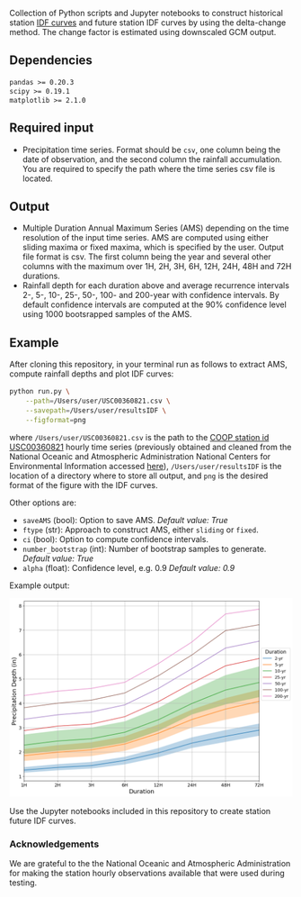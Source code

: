 Collection of Python scripts and Jupyter notebooks to construct historical station [IDF curves](https://en.wikipedia.org/wiki/Intensity-duration-frequency_curve) and future station IDF curves by using the delta-change method. The change factor is estimated using downscaled GCM output.

## Dependencies
```
pandas >= 0.20.3
scipy >= 0.19.1
matplotlib >= 2.1.0
```

## Required input

- Precipitation time series. Format should be `csv`, one column being the date of observation,
and the second column the rainfall accumulation. You are required to specify the path
where the time series csv file is located.

## Output

- Multiple Duration Annual Maximum Series (AMS) depending on the time resolution of the input time series. AMS are computed using either sliding maxima or fixed maxima, which is specified by the user. Output file format is csv. The first column being the year and several other columns with the maximum over 1H, 2H, 3H, 6H, 12H, 24H, 48H and 72H durations.
- Rainfall depth for each duration above and average recurrence intervals 2-, 5-, 10-, 25-, 50-, 100- and 200-year with confidence intervals. By default confidence intervals are computed at the 90% confidence level using 1000 bootsrapped samples of the AMS.


## Example

After cloning this repository, in your terminal run as follows to extract AMS, compute rainfall depths and
plot IDF curves:

```sh
python run.py \
    --path=/Users/user/USC00360821.csv \
    --savepath=/Users/user/resultsIDF \
    --figformat=png
```

where `/Users/user/USC00360821.csv` is the path to the [COOP station id USC00360821](https://www.ncdc.noaa.gov/homr/#ncdcstnid=20016672&tab=MSHR) hourly time series (previously obtained and cleaned from the National Oceanic and Atmospheric Administration National Centers for Environmental Information accessed [here](https://www.ncei.noaa.gov/data/coop-hourly-precipitation/v2/)), `/Users/user/resultsIDF` is the location of a directory where to store all output, and `png` is the desired format of the figure with the IDF curves.

Other options are:

- `saveAMS` (bool): Option to save AMS. *Default value: True*
- `ftype` (str): Approach to construct AMS, either `sliding` or `fixed`.
- `ci` (bool): Option to compute confidence intervals.
- `number_bootstrap` (int): Number of bootstrap samples to generate. *Default value: True*
- `alpha` (float): Confidence level, e.g. 0.9 *Default value: 0.9*


Example output:

![Example IDF for COOP station id USC00360821](exampleIDF.png)

Use the Jupyter notebooks included in this repository to create station future IDF curves.

### Acknowledgements

We are grateful to the the National Oceanic and Atmospheric Administration for making the station hourly observations available that were used during testing.
